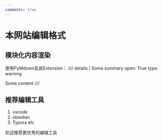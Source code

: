 ```yaml
---
comments: true
---
```


# 本网站编辑格式

## 模块化内容渲染
使用PyMdown及其Extension：
/// details | Some summary 
    open: True
    type: warning

Some content 
///

## 推荐编辑工具
1. vscode
2. obsidian
3. Typora etc

欢迎推荐更优秀的编辑工具